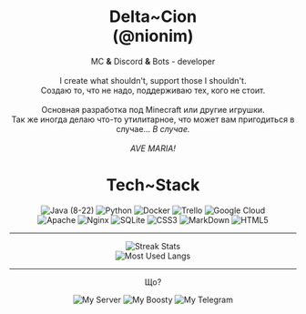 <H1 align="center"> 
  Delta~Cion
  <br>
  (@nionim)
</H1>

<p align="center">
  MC <b>&</b> Discord <b>&</b> Bots - developer
  <br><br>
  I create what shouldn't, support those I shouldn't.
  <br>
  Создаю то, что не надо, поддерживаю тех, кого не стоит.
  <br><br>
  Основная разработка под Minecraft или другие игрушки. 
  <br>
  Так же иногда делаю что-то утилитарное, что может вам пригодиться в случае... <i>В случае.</i>
  <br><br>
  <i>AVE MARIA!</i>
</p>

<H1 align="center"> 
  Tech~Stack 
</H1>

<p align="center" >
  <img alt="Java (8-22)", src="https://img.shields.io/badge/Java-white?style=for-the-badge&logo=openjdk&logoColor=white&logoSize=64&label=%20&labelColor=ff9100&color=242323"> 
  <img alt="Python", src="https://img.shields.io/badge/Python-white?style=for-the-badge&logo=python&logoColor=white&logoSize=64&label=%20&labelColor=4c55a8&color=242323"> 
  <img alt="Docker", src="https://img.shields.io/badge/Docker-white?style=for-the-badge&logo=docker&logoColor=white&logoSize=64&label=%20&labelColor=%23006f82&color=242323"> 
  <img alt="Trello", src="https://img.shields.io/badge/Trello-white?style=for-the-badge&logo=Trello&logoColor=white&logoSize=64&label=%20&labelColor=%23327a87&color=242323"> 
  <img alt="Google Cloud", src="https://img.shields.io/badge/Google_Cloud-white?style=for-the-badge&logo=google-cloud&logoColor=white&logoSize=64&label=%20&labelColor=%2396a4ff&color=242323">
  <br>
  <img alt="Apache", src="https://img.shields.io/badge/Apache-white?style=for-the-badge&logo=apache&logoColor=white&logoSize=64&label=%20&labelColor=%23960000&color=242323"> 
  <img alt="Nginx", src="https://img.shields.io/badge/Nginx-white?style=for-the-badge&logo=nginx&logoColor=white&logoSize=64&label=%20&labelColor=%23009924&color=242323"> 
  <img alt="SQLite", src="https://img.shields.io/badge/SQLite-white?style=for-the-badge&logo=sqlite&logoColor=white&logoSize=64&label=%20&labelColor=%23004599&color=242323"> 
  <img alt="CSS3", src="https://img.shields.io/badge/CSS3-white?style=for-the-badge&logo=css3&logoColor=white&logoSize=64&label=%20&labelColor=%230f66d1&color=242323"> 
  <img alt="MarkDown", src="https://img.shields.io/badge/MarkDown-white?style=for-the-badge&logo=markdown&logoColor=white&logoSize=64&label=%20&labelColor=%23383838&color=242323"> 
  <img alt="HTML5", src="https://img.shields.io/badge/HTML5-white?style=for-the-badge&logo=html5&logoColor=white&logoSize=64&label=%20&labelColor=%23ff6224&color=242323">
</p>

---
<p align="center" >
 <img alt="Streak Stats", src="https://github-readme-streak-stats.herokuapp.com?user=Nionim&theme=gotham&border_radius=6">
  <br>
 <img alt="Most Used Langs", src="https://github-readme-stats.vercel.app/api/top-langs/?username=Nionim&theme=gotham&border_radius=6&include_all_commits=true&count_private=true&layout=compact">
</p>

---

<p align="center">
  Що?
</p>
<p align="center">
  <img alt="My Server" src="https://img.shields.io/badge/My_Server-white?style=for-the-badge&logo=discord&logoColor=white&logoSize=64&label=%20&labelColor=5c32a8&color=242323&link=https%3A%2F%2Fdiscord.gg%2FMEBkvJbe4P">
  <img alt="My Boosty" src="https://img.shields.io/badge/My_Boosty-white?style=for-the-badge&logo=boosty&logoColor=white&logoSize=64&label=%20&labelColor=ed7315&color=242323&link=https%3A%2F%2Fboosty.to%2Fnionim">
  <img alt="My Telegram" src="https://img.shields.io/badge/My_Telegram-white?style=for-the-badge&logo=telegram&logoColor=white&logoSize=64&label=%20&labelColor=00aeff&color=242323&link=https%3A%2F%2Ft.me%2Fprojectviolette">
</p>
